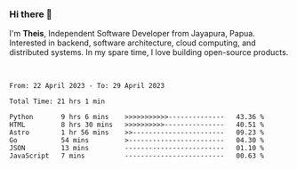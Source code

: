 ### Hi there 👋

I'm <b>Theis</b>, Independent Software Developer from Jayapura, Papua. Interested in backend, software architecture, cloud computing, and distributed systems. In my spare time, I love building open-source products.

<br>

 
 <!--START_SECTION:waka-->

```text
From: 22 April 2023 - To: 29 April 2023

Total Time: 21 hrs 1 min

Python       9 hrs 6 mins    >>>>>>>>>>>--------------   43.36 %
HTML         8 hrs 30 mins   >>>>>>>>>>---------------   40.51 %
Astro        1 hr 56 mins    >>-----------------------   09.23 %
Go           54 mins         >------------------------   04.30 %
JSON         13 mins         -------------------------   01.10 %
JavaScript   7 mins          -------------------------   00.63 %
```

<!--END_SECTION:waka-->
